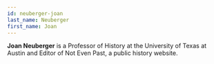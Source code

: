 ```yaml
---
id: neuberger-joan
last_name: Neuberger
first_name: Joan
---
```

**Joan Neuberger** is a Professor of History at the University of Texas at Austin and Editor of Not Even Past, a public history website.